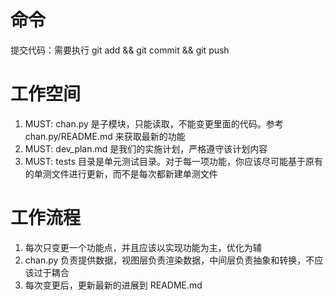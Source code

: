 # 命令
提交代码：需要执行 git add && git commit && git push

# 工作空间
1. MUST: chan.py 是子模块，只能读取，不能变更里面的代码。参考 chan.py/README.md 来获取最新的功能
2. MUST: dev_plan.md 是我们的实施计划，严格遵守该计划内容
3. MUST: tests 目录是单元测试目录。对于每一项功能，你应该尽可能基于原有的单测文件进行更新，而不是每次都新建单测文件

# 工作流程
1. 每次只变更一个功能点，并且应该以实现功能为主，优化为辅 
2. chan.py 负责提供数据，视图层负责渲染数据，中间层负责抽象和转换，不应该过于耦合
3. 每次变更后，更新最新的进展到 README.md 